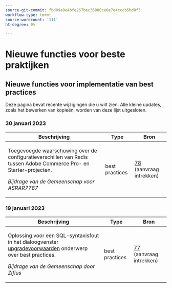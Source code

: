 ```yaml
---
source-git-commit: fbd09a0e4bfe267bec36800ce0e7e4cccb5bd8f3
workflow-type: tm+mt
source-wordcount: '111'
ht-degree: 0%

---
```

# Nieuwe functies voor beste praktijken

## Nieuwe functies voor implementatie van best practices

Deze pagina bevat recente wijzigingen die u wilt zien. Alle kleine updates, zoals het bewerken van kopieën, worden van deze lijst uitgesloten.

### 30 januari 2023

<table style="table-layout:auto;">
  <thead>
    <tr>
      <th>Beschrijving</th>
      <th>Type</th>
      <th>Bron</th>
    </tr>
  </thead>
  <tbody>
    <tr>
      <td><p>Toegevoegde <a href="https://experienceleague.adobe.com/docs/commerce-operations/implementation-playbook/best-practices/planning/redis-service-configuration.html">waarschuwing</a> over de configuratieverschillen van Redis tussen Adobe Commerce Pro- en Starter-projecten.</p>
<p><i>Bijdrage van de Gemeenschap voor ASRAR7787</i></p></td>
      <td>best practices</td>
      <td><a href="https://github.com/AdobeDocs/commerce-operations.en/pull/78">78</a> (aanvraag intrekken)</td>
    </tr>
  </tbody>
</table>

### 19 januari 2023

<table style="table-layout:auto;">
  <thead>
    <tr>
      <th>Beschrijving</th>
      <th>Type</th>
      <th>Bron</th>
    </tr>
  </thead>
  <tbody>
    <tr>
      <td><p>Oplossing voor een SQL-syntaxisfout in het dialoogvenster <a href="https://experienceleague.adobe.com/docs/commerce-operations/implementation-playbook/best-practices/maintenance/commerce-235-upgrade-prerequisites-mariadb.html">upgradevoorwaarden</a> onderwerp over best practices.</p>
<p><i>Bijdrage van de Gemeenschap door Zifius</i></p></td>
      <td>best practices</td>
      <td><a href="https://github.com/AdobeDocs/commerce-operations.en/pull/77">77</a> (aanvraag intrekken)</td>
    </tr>
  </tbody>
</table><!-- date_group --><!-- month_group --><!-- year_group -->

